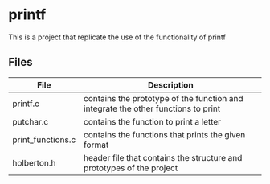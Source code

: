 # printf
This is a project that replicate the use of the functionality of printf

## Files
| File | Description |
| ---- | ------- |
| printf.c | contains the prototype of the function and integrate the other functions to print |
| putchar.c | contains the function to print a letter |
| print_functions.c | contains the functions that prints the given format |
| holberton.h | header file that contains the structure and prototypes of the project |